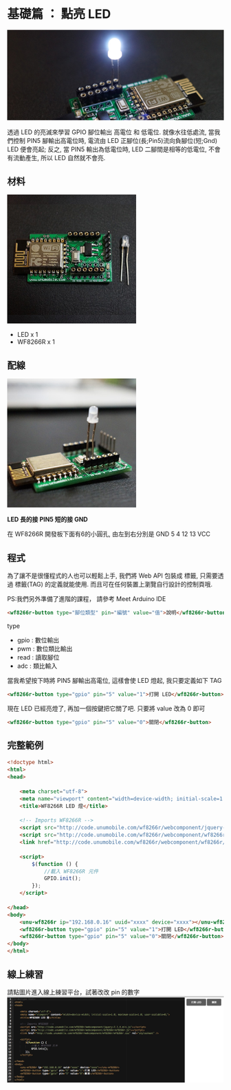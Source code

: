# 基礎篇 ： 點亮 LED

![](02_Light_1200.jpg)

透過 LED 的亮滅來學習 GPIO 腳位輸出 高電位 和 低電位. 就像水往低處流, 當我們控制 PIN5 腳輸出高電位時, 電流由 LED 正腳位(長;Pin5)流向負腳位(短;Gnd) LED 便會亮起; 反之, 當 PIN5 輸出為低電位時, LED 二腳間是相等的低電位, 不會有流動產生, 所以 LED 自然就不會亮.


## 材料

![](02_Light_300_1.jpg)

* LED x 1
* WF8266R x 1


## 配線
![](02_Light_300_3.jpg)

**LED 長的接 PIN5 短的接 GND**

在 WF8266R 開發板下面有6的小圓孔, 由左到右分別是 GND 5 4 12 13 VCC


## 程式
為了讓不是很懂程式的人也可以輕鬆上手, 我們將 Web API 包裝成 <wf8266r-button> 標籤, 只需要透過 標籤(TAG) 的定義就能使用. 而且可在任何裝置上瀏覽自行設計的控制頁哦.

PS:我們另外準備了進階的課程， 請參考 Meet Arduino IDE

```html
<wf8266r-button type="腳位類型" pin="編號" value="值">說明</wf8266r-button>
```

type

* gpio : 數位輸出
* pwm : 數位類比輸出
* read : 讀取腳位
* adc : 類比輸入

當我希望按下時將 PIN5 腳輸出高電位, 這樣會使 LED 燈起, 我只要定義如下 TAG

```html
<wf8266r-button type="gpio" pin="5" value="1">打開 LED</wf8266r-button>
```

現在 LED 已經亮燈了, 再加一個按鍵把它關了吧. 只要將 value 改為 0 即可

```html
<wf8266r-button type="gpio" pin="5" value="0">關閉</wf8266r-button>
```


## 完整範例
```html
<!doctype html>
<html>
<head>

    <meta charset="utf-8">
    <meta name="viewport" content="width=device-width; initial-scale=1.0; maximum-scale=1.0; user-scalable=0;">
    <title>WF8266R LED 燈</title>

    <!-- Imports WF8266R -->
    <script src="http://code.unumobile.com/wf8266r/webcomponent/jquery-2.1.4.min.js"></script>
    <script src="http://code.unumobile.com/wf8266r/webcomponent/wf8266r/wf8266r.js"></script>
    <link href="http://code.unumobile.com/wf8266r/webcomponent/wf8266r/wf8266r.css" rel="stylesheet" />

    <script>      
        $(function () {
            //載入 WF8266R 元件
            GPIO.init();
        });
    </script>

</head>
<body>
    <unu-wf8266r ip="192.168.0.16" uuid="xxxx" device="xxxx"></unu-wf8266r>
    <wf8266r-button type="gpio" pin="5" value="1">打開 LED</wf8266r-button>
    <wf8266r-button type="gpio" pin="5" value="0">關閉</wf8266r-button>
</body>
</html>
```


## 線上練習
請點圖片進入線上練習平台，試著改改 pin 的數字 
[![](02_Light_final.jpg)](http://code.unumobile.com/wf8266r/Default?templateName=02_Light.html)
